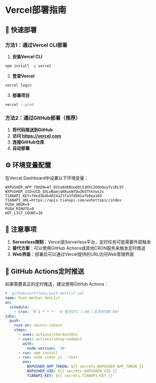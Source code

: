 # Vercel部署指南

## 🚀 快速部署

### 方法1：通过Vercel CLI部署

1. **安装Vercel CLI**
```bash
npm install -g vercel
```

2. **登录Vercel**
```bash
vercel login
```

3. **部署项目**
```bash
vercel --prod
```

### 方法2：通过GitHub部署（推荐）

1. **将代码推送到GitHub**
2. **访问 https://vercel.com**
3. **连接GitHub仓库**
4. **自动部署**

## ⚙️ 环境变量配置

在Vercel Dashboard中设置以下环境变量：

```
WXPUSHER_APP_TOKEN=AT_0Vto6XKRUoQbCX1RhC2OOoQoyTv1RL97
WXPUSHER_UID=UID_EDLwNamjqKKwxWYQwZKO7hkVwi2s
TIANAPI_KEY=f8ed3b4b4024a23fa3fd982afb0ea103
TIANAPI_URL=https://apis.tianapi.com/wxhottopic/index
PUSH_HOUR=9
PUSH_MINUTE=0
HOT_LIST_COUNT=10
```

## 📝 注意事项

1. **Serverless限制**：Vercel是Serverless平台，定时任务可能需要外部触发
2. **替代方案**：可以使用GitHub Actions或其他CRON服务来触发定时推送
3. **Web界面**：部署后可以通过Vercel提供的URL访问Web管理界面

## 🔄 GitHub Actions定时推送

如果需要真正的定时推送，建议使用GitHub Actions：

```yaml
# .github/workflows/push-hotlist.yml
name: Push WeChat HotList
on:
  schedule:
    - cron: '0 1 * * *'  # 每天UTC 1:00 (北京时间9:00)
jobs:
  push:
    runs-on: ubuntu-latest
    steps:
      - uses: actions/checkout@v2
      - uses: actions/setup-node@v2
        with:
          node-version: '16'
      - run: npm install
      - run: node index.js --test
        env:
          WXPUSHER_APP_TOKEN: ${{ secrets.WXPUSHER_APP_TOKEN }}
          WXPUSHER_UID: ${{ secrets.WXPUSHER_UID }}
          TIANAPI_KEY: ${{ secrets.TIANAPI_KEY }}